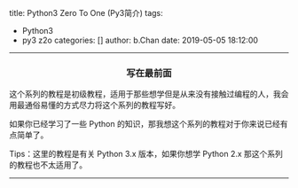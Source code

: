 title: Python3 Zero To One (Py3简介)
tags:
  - Python3
  - py3 z2o
categories: []
author: b.Chan
date: 2019-05-05 18:12:00
---
<center><h3>写在最前面</center>

这个系列的教程是初级教程，适用于那些想学但是从来没有接触过编程的人，我会用最通俗易懂的方式尽力将这个系列的教程写好。

如果你已经学习了一些 Python 的知识，那我想这个系列的教程对于你来说已经有点简单了。

Tips：这里的教程是有关 Python 3.x 版本，如果你想学 Python 2.x 那这个系列的教程也不太适用了。

---